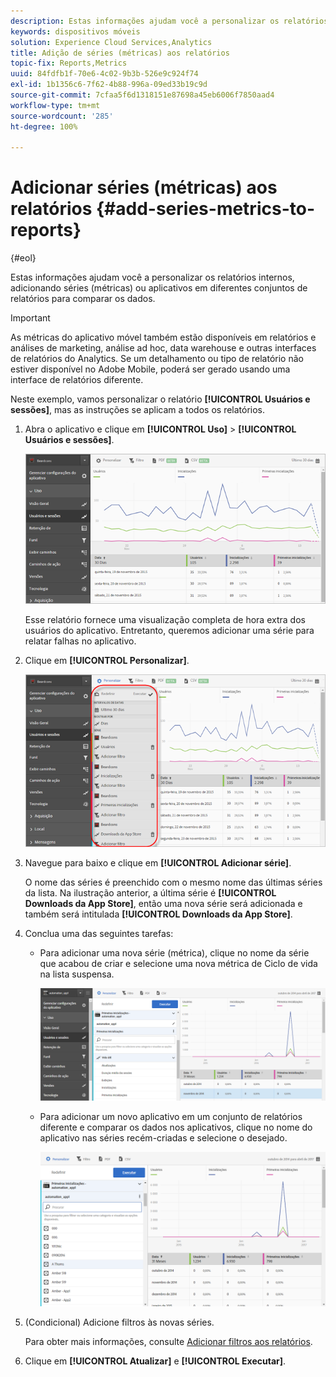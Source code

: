 ```yaml
---
description: Estas informações ajudam você a personalizar os relatórios internos, adicionando séries (métricas) ou aplicativos em diferentes conjuntos de relatórios para comparar os dados.
keywords: dispositivos móveis
solution: Experience Cloud Services,Analytics
title: Adição de séries (métricas) aos relatórios
topic-fix: Reports,Metrics
uuid: 84fdfb1f-70e6-4c02-9b3b-526e9c924f74
exl-id: 1b1356c6-7f62-4b88-996a-09ed33b19c9d
source-git-commit: 7cfaa5f6d1318151e87698a45eb6006f7850aad4
workflow-type: tm+mt
source-wordcount: '285'
ht-degree: 100%

---
```


# Adicionar séries (métricas) aos relatórios {#add-series-metrics-to-reports}

{#eol}

Estas informações ajudam você a personalizar os relatórios internos, adicionando séries (métricas) ou aplicativos em diferentes conjuntos de relatórios para comparar os dados.

>[!IMPORTANT]
>
>As métricas do aplicativo móvel também estão disponíveis em relatórios e análises de marketing, análise ad hoc, data warehouse e outras interfaces de relatórios do Analytics. Se um detalhamento ou tipo de relatório não estiver disponível no Adobe Mobile, poderá ser gerado usando uma interface de relatórios diferente.

Neste exemplo, vamos personalizar o relatório **[!UICONTROL Usuários e sessões]**, mas as instruções se aplicam a todos os relatórios.

1. Abra o aplicativo e clique em **[!UICONTROL Uso]** > **[!UICONTROL Usuários e sessões]**.

   ![Resultado da etapa](assets/customize1.png)

   Esse relatório fornece uma visualização completa de hora extra dos usuários do aplicativo. Entretanto, queremos adicionar uma série para relatar falhas no aplicativo.

1. Clique em **[!UICONTROL Personalizar]**.

   ![Resultado da etapa](assets/customize2.png)

1. Navegue para baixo e clique em **[!UICONTROL Adicionar série]**.

   O nome das séries é preenchido com o mesmo nome das últimas séries da lista. Na ilustração anterior, a última série é **[!UICONTROL Downloads da App Store]**, então uma nova série será adicionada e também será intitulada **[!UICONTROL Downloads da App Store]**.

1. Conclua uma das seguintes tarefas:

   * Para adicionar uma nova série (métrica), clique no nome da série que acabou de criar e selecione uma nova métrica de Ciclo de vida na lista suspensa.

      ![Resultado da etapa](assets/add_series.png)

   * Para adicionar um novo aplicativo em um conjunto de relatórios diferente e comparar os dados nos aplicativos, clique no nome do aplicativo nas séries recém-criadas e selecione o desejado.

      ![](assets/add_series_app.png)

1. (Condicional) Adicione filtros às novas séries.

   Para obter mais informações, consulte [Adicionar filtros aos relatórios](/help/using/usage/reports-customize/t-reports-customize.md).
1. Clique em **[!UICONTROL Atualizar]** e **[!UICONTROL Executar]**.
